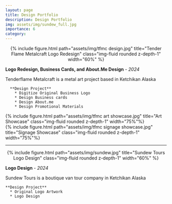 ```yaml
---
layout: page
title: Design Portfolio
description: Design Portfolio
img: assets/img/sundew_full.jpg
importance: 6
category:
---
```



<center><div class="row">
    <div class="col-sm mt-3 mt-md-0">
        {% include figure.html path="assets/img/tfmc design.jpg" title="Tender Flame Metalcraft Logo Redesign" class="img-fluid rounded z-depth-1" width="60%" %}
    </div>
</div></center>

**Logo Redesign, Business Cards, and About.Me Design** - *2024*

Tenderflame Metalcraft is a metal art project based in Ketchikan Alaska

      **Design Project**
        * Digitize Original Business Logo
        * Design Business cards
        * Design About.me
        * Design Promotional Materials

<div class="row">
    <div class="col-sm mt-3 mt-md-0">
        {% include figure.html path="assets/img/tfmc art showcase.jpg" title="Art Showcase" class="img-fluid rounded z-depth-1" width="75%"%}
    </div>
    <div class="col-sm mt-3 mt-md-0">
        {% include figure.html path="assets/img/tfmc signage showcase.jpg" title="Signage Showcase" class="img-fluid rounded z-depth-1" width="75%"%}
    </div>
</div>


---
<center><div class="row">
    <div class="col-sm mt-3 mt-md-0">
        {% include figure.html path="assets/img/sundew.jpg" title="Sundew Tours Logo Design" class="img-fluid rounded z-depth-1" width="60%" %}
    </div>
</div></center>

**Logo Design** - *2024*

Sundew Tours is a boutique van tour company in  Ketchikan Alaska

    **Design Project**
      * Original Logo Artwork
      * Logo Design
